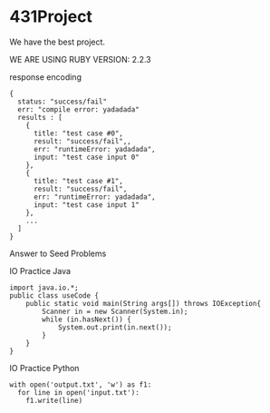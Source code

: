 # 431Project

We have the best project.

WE ARE USING RUBY VERSION: 2.2.3

response encoding

```
{
  status: "success/fail"
  err: "compile error: yadadada"
  results : [
    {
      title: "test case #0",
      result: "success/fail",,
      err: "runtimeError: yadadada",
      input: "test case input 0"
    },
    {
      title: "test case #1",
      result: "success/fail",
      err: "runtimeError: yadadada",
      input: "test case input 1"
    },
    ...
  ]
}
```


Answer to Seed Problems 

IO Practice Java
```
import java.io.*;
public class useCode {
    public static void main(String args[]) throws IOException{
        Scanner in = new Scanner(System.in);
        while (in.hasNext()) {
            System.out.print(in.next());
        }
    }
}
```

IO Practice Python
```
with open('output.txt', 'w') as f1:
  for line in open('input.txt'):
    f1.write(line)
```

